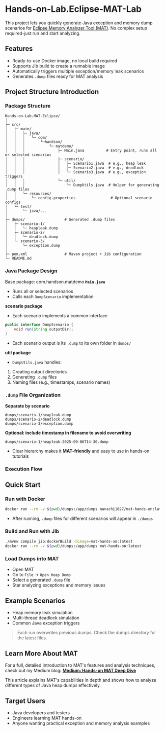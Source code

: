 # Hands-on-Lab.Eclipse-MAT-Lab

This project lets you quickly generate Java exception and memory dump scenarios for [Eclipse Memory Analyzer Tool (MAT)](https://help.eclipse.org/latest/index.jsp?topic=/org.eclipse.mat.ui.help/welcome.html).
No complex setup required-just run and start analyzing. 

## Features 
- Ready-to-use Docker image,  no local build required
- Supports Jib build to create a runnable image
- Automatically triggers multiple exception/memory leak scenarios
- Generates `.dump` files ready for MAT analysis

## Project Structure Introduction 
### Package Structure 
```
Hands-on-Lab.MAT-Eclipse/
│
├─ src/
│   ├─ main/
│   │   ├─ java/
│   │   │   └─ com/
│   │   │       └─handson/
│   │   │           └─ matdemo/
│   │   │               ├─ Main.java          # Entry point, runs all or selected scenarios
│   │   │               ├─ scenario/
│   │   │               │   ├─ Scenario1.java  # e.g., heap leak
│   │   │               │   ├─ Scenario2.java  # e.g., deadlock
│   │   │               │   └─ Scenario3.java  # e.g., exception triggers
│   │   │               └─ util/
│   │   │                   └─ DumpUtils.java  # Helper for generating .dump files
│   │   └─ resources/
│   │       └─ config.properties                # Optional scenario configs
│   └─ test/
│       └─ java/...
│
├─ dumps/                  # Generated .dump files
│   ├─ scenario-1/
│   │   └─ heapleak.dump
│   ├─ scenario-2/
│   │   └─ deadlock.dump
│   └─ scenario-3/
│       └─ exception.dump
│
├─ pom.xml                 # Maven project + Jib configuration
└─ README.md
```

### Java Package Design 
Base package: com.handson.matdemo
**`Main.java`**
- Runs all or selected scenarios
- Calls each `DumpScenario` implementation

**scenario package**
- Each scenario implements a common interface
```java
public interface DumpScenario {
    void run(String outputDir); 
}
```
- Each scenario output is its `.dump` to its own folder in `dumps/`

**util package**
- `DumpUtils.java` handles:
1. Creating output directories
2. Generating `.dump` files
3. Naming files (e.g., timestamps, scenario names)

### `.dump` File Organization 

**Separate by scenario**
```
dumps/scenario-1/heapleak.dump
dumps/scenario-2/deadlock.dump
dumps/scenario-3/exception.dump
```

**Optional: include timestamp in filename to avoid overwriting**
```
dumps/scenario-1/heapleak-2025-09-06T14-30.dump
```
- Clear hierarchy makes it **MAT-friendly** and easy to use in hands-on tutorials

### Execution Flow 





## Quick Start 

### Run with Docker
```bash
docker run --rm -v $(pwd)/dumps:/app/dumps nanachi1027/mat-hands-on:latest
```
- After running, `.dump` files for different scenarios will appear in `./dumps`

### Build and Run with Jib 
```bash
./mvnw compile jib:dockerBuild -Dimage=mat-hands-on:latest
docker run --rm -v $(pwd)/dumps:/app/dumps mat-hands-on:latest
```

### Load Dumps into MAT 
- Open MAT
- Go to `File` -> `Open Heap Dump`
- Select a generated `.dump` file 
- Star analyzing exceptions and memory issues

## Example Scenarios 
- Heap memory leak simulation
- Multi-thread deadlock simulation
- Common Java exception triggers

> Each run overwrites previous dumps. Check the dumps directory for the latest files.

## Learn More About MAT 
For a full, detailed introduction to MAT's features and analysis techniques, check out my Medium blog: **[Medium: Hands-on MAT Deep Dive]()**

This article explains MAT's capabilities in depth and shows how to analyze different types of Java heap dumps effectively. 

## Target Users 
- Java developers and testers
- Engineers learning MAT hands-on
- Anyone wanting practical exception and memory analysis examples 

